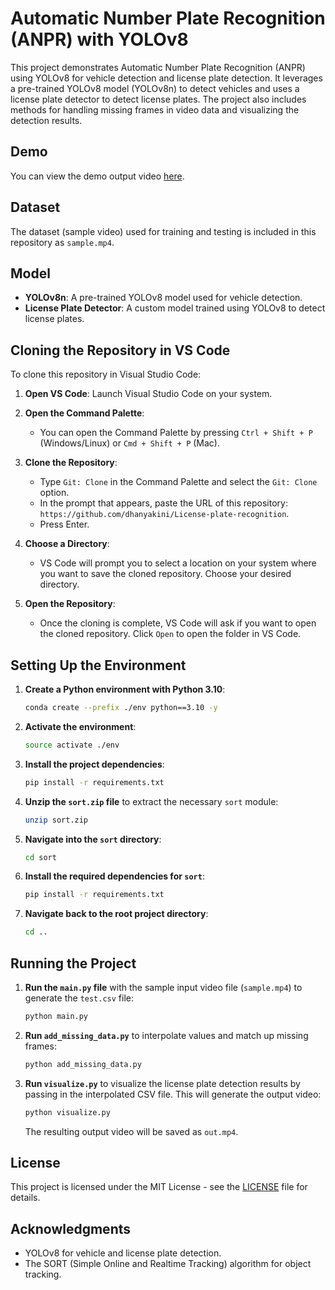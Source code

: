 # Automatic Number Plate Recognition (ANPR) with YOLOv8

This project demonstrates Automatic Number Plate Recognition (ANPR) using YOLOv8 for vehicle detection and license plate detection. It leverages a pre-trained YOLOv8 model (YOLOv8n) to detect vehicles and uses a license plate detector to detect license plates. The project also includes methods for handling missing frames in video data and visualizing the detection results.

## Demo
You can view the demo output video [here](out.mp4).

## Dataset
The dataset (sample video) used for training and testing is included in this repository as `sample.mp4`.

## Model
- **YOLOv8n**: A pre-trained YOLOv8 model used for vehicle detection.
- **License Plate Detector**: A custom model trained using YOLOv8 to detect license plates.

## Cloning the Repository in VS Code

To clone this repository in Visual Studio Code:

1. **Open VS Code**: Launch Visual Studio Code on your system.

2. **Open the Command Palette**: 
   - You can open the Command Palette by pressing `Ctrl + Shift + P` (Windows/Linux) or `Cmd + Shift + P` (Mac).

3. **Clone the Repository**:
   - Type `Git: Clone` in the Command Palette and select the `Git: Clone` option.
   - In the prompt that appears, paste the URL of this repository: `https://github.com/dhanyakini/License-plate-recognition`.
   - Press Enter.

4. **Choose a Directory**:
   - VS Code will prompt you to select a location on your system where you want to save the cloned repository. Choose your desired directory.

5. **Open the Repository**:
   - Once the cloning is complete, VS Code will ask if you want to open the cloned repository. Click `Open` to open the folder in VS Code.

## Setting Up the Environment

1. **Create a Python environment with Python 3.10**:

   ```bash
   conda create --prefix ./env python==3.10 -y
   ```

2. **Activate the environment**:

   ```bash
   source activate ./env
   ```

3. **Install the project dependencies**:

   ```bash
   pip install -r requirements.txt
   ```

4. **Unzip the `sort.zip` file** to extract the necessary `sort` module:

   ```bash
   unzip sort.zip
   ```

5. **Navigate into the `sort` directory**:

   ```bash
   cd sort
   ```

6. **Install the required dependencies for `sort`**:

   ```bash
   pip install -r requirements.txt
   ```

7. **Navigate back to the root project directory**:

   ```bash
   cd ..
   ```

## Running the Project

1. **Run the `main.py` file** with the sample input video file (`sample.mp4`) to generate the `test.csv` file:

   ```bash
   python main.py
   ```

2. **Run `add_missing_data.py`** to interpolate values and match up missing frames:

   ```bash
   python add_missing_data.py
   ```

3. **Run `visualize.py`** to visualize the license plate detection results by passing in the interpolated CSV file. This will generate the output video:

   ```bash
   python visualize.py
   ```

   The resulting output video will be saved as `out.mp4`.

## License
This project is licensed under the MIT License - see the [LICENSE](LICENSE) file for details.

## Acknowledgments
- YOLOv8 for vehicle and license plate detection.
- The SORT (Simple Online and Realtime Tracking) algorithm for object tracking.
